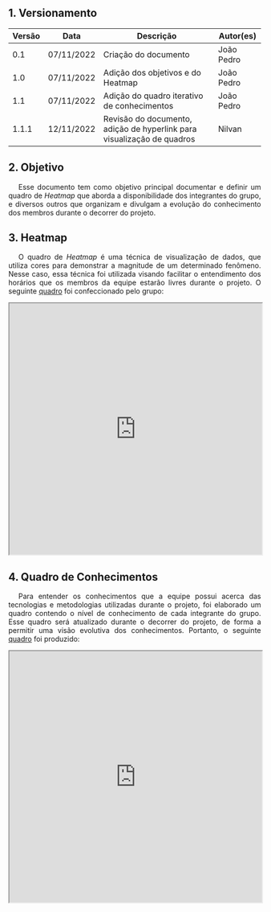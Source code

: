 ## 1. Versionamento

Versão|Data|Descrição|Autor(es)
------|----|---------|--------
0.1   | 07/11/2022 | Criação do documento | João Pedro
1.0   | 07/11/2022 | Adição dos objetivos e do Heatmap | João Pedro
1.1   | 07/11/2022 | Adição do quadro iterativo de conhecimentos| João Pedro
1.1.1 | 12/11/2022 | Revisão do documento, adição de hyperlink para visualização de quadros| Nilvan

## 2. Objetivo

<p align="justify" style="text-indent: 20px">
    Esse documento tem como objetivo principal documentar e definir um quadro de <i>Heatmap</i> que aborda a disponibilidade dos integrantes do grupo, e diversos outros que organizam e divulgam a evolução do conhecimento dos membros durante o decorrer do projeto.
</p>

## 3. Heatmap

<p align="justify" style="text-indent: 20px">
    O quadro de <i>Heatmap</i> é uma técnica de visualização de dados, que utiliza cores para demonstrar a magnitude de um determinado fenômeno. Nesse caso, essa técnica foi utilizada visando facilitar o entendimento dos horários que os membros da equipe estarão livres durante o projeto. O seguinte <a href="https://docs.google.com/spreadsheets/d/e/2PACX-1vTfuukZVu6OD5mRzp-l_UhXP3XEdArrpcNWrjEPvvuArw0W4KudhESuRVEqI7DBR9_IJSjSKr0kfc0m/pubhtml?gid=0&amp;single=true&amp;widget=true&amp;headers=false">quadro</a> foi confeccionado pelo grupo:
</p>

<!-- Link do docs: https://docs.google.com/spreadsheets/d/1DAqT-zNc8Vno6PszLB7wby3JZrWIQBBEcRKbGOS-psw/edit?usp=sharing -->
<iframe style="width: 100%; height: 500px" src="https://docs.google.com/spreadsheets/d/e/2PACX-1vTfuukZVu6OD5mRzp-l_UhXP3XEdArrpcNWrjEPvvuArw0W4KudhESuRVEqI7DBR9_IJSjSKr0kfc0m/pubhtml?gid=0&amp;single=true&amp;widget=true&amp;headers=false"></iframe>

## 4. Quadro de Conhecimentos

<p align="justify" style="text-indent: 20px">
    Para entender os conhecimentos que a equipe possui acerca das tecnologias e metodologias utilizadas durante o projeto, foi elaborado um quadro contendo o nível de conhecimento de cada integrante do grupo. Esse quadro será atualizado durante o decorrer do projeto, de forma a permitir uma visão evolutiva dos conhecimentos. Portanto, o seguinte <a href="https://docs.google.com/spreadsheets/d/e/2PACX-1vRL5HIWe6kchdTuJO2KoWa6EB9q1WPGJyhhTOobgnjQwtDD7nBcHnerJZMyveLwIzMFsp-NHU4EqkKs/pubhtml?widget=true&amp;headers=false">quadro</a> foi produzido:
</p>

<iframe style="width: 100%; height: 500px" src="https://docs.google.com/spreadsheets/d/e/2PACX-1vRL5HIWe6kchdTuJO2KoWa6EB9q1WPGJyhhTOobgnjQwtDD7nBcHnerJZMyveLwIzMFsp-NHU4EqkKs/pubhtml?widget=true&amp;headers=false"></iframe>
